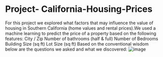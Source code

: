 # Project- California-Housing-Prices
For this project we explored what factors that may influence the value of housing in Southern California (home values and rental prices).We used a machine learning  to predict the price of a property based on the following features:
City / Zip
Number of bathrooms (half & full)
Number of Bedrooms
Building Size (sq ft)
Lot Size (sq ft) Based on the conventional wisdom below are the questions we asked and what we discovered:
![image](https://user-images.githubusercontent.com/57304123/89096071-47b0bf00-d388-11ea-9fc0-70e83961d2f7.png)



